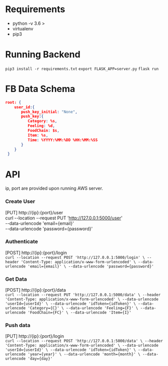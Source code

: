# Requirements
* python -v 3.6 >
* virtualenv
* pip3

# Running Backend
`pip3 install -r requirements.txt`
`export FLASK_APP=server.py`
`flask run`

# FB Data Schema
```json
root: {
    user_id:{
       push_key_initial: "None",
       push_key:{
          Category: %s,
          Feeling: %d,
          FoodChain: $s,
          Item: %s,
          Time: %YYYY:%MM:%DD %HH:%MM:%SS
       }    
    }
 }
 ```
# API
ip, port are provided upon running AWS server. 
### Create User
[PUT] http://{ip}:{port}/user <br/>
curl --location --request PUT 'http://127.0.0.1:5000/user' \
--data-urlencode 'email={email}' \
--data-urlencode 'password={password}'
### Authenticate
[POST] http://{ip}:{port}/login <br/>
`curl --location --request POST 'http://127.0.0.1:5000/login' \
  --header 'Content-Type: application/x-www-form-urlencoded' \
  --data-urlencode 'email={email}' \
  --data-urlencode 'password={password}'`
### Get Data
[POST] http://{ip}:{port}/data <br/>
`curl --location --request PUT 'http://127.0.0.1:5000/data' \
--header 'Content-Type: application/x-www-form-urlencoded' \
--data-urlencode 'userId={userId}' \
--data-urlencode 'idToken={idToken}' \
--data-urlencode 'Category={C}' \
--data-urlencode 'Feeling={F}' \
--data-urlencode 'FoodChain={FC}' \
--data-urlencode 'Item={I}'`
### Push data
[PUT] http://{ip}:{port}/login <br/>
`
curl --location --request POST 'http://127.0.0.1:5000/data' \
--header 'Content-Type: application/x-www-form-urlencoded' \
--data-urlencode 'userId={userId}' \
--data-urlencode 'idToken={idToken}' \
--data-urlencode 'year={year}' \
--data-urlencode 'month={month}' \
--data-urlencode 'day={day}'
`
